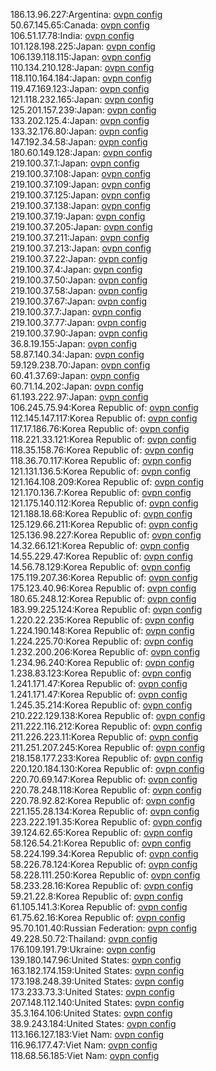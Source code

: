 186.13.96.227:Argentina: [ovpn config](vpn/186_13_96_227.ovpn)  
50.67.145.65:Canada: [ovpn config](vpn/50_67_145_65.ovpn)  
106.51.17.78:India: [ovpn config](vpn/106_51_17_78.ovpn)  
101.128.198.225:Japan: [ovpn config](vpn/101_128_198_225.ovpn)  
106.139.118.115:Japan: [ovpn config](vpn/106_139_118_115.ovpn)  
110.134.210.128:Japan: [ovpn config](vpn/110_134_210_128.ovpn)  
118.110.164.184:Japan: [ovpn config](vpn/118_110_164_184.ovpn)  
119.47.169.123:Japan: [ovpn config](vpn/119_47_169_123.ovpn)  
121.118.232.165:Japan: [ovpn config](vpn/121_118_232_165.ovpn)  
125.201.157.239:Japan: [ovpn config](vpn/125_201_157_239.ovpn)  
133.202.125.4:Japan: [ovpn config](vpn/133_202_125_4.ovpn)  
133.32.176.80:Japan: [ovpn config](vpn/133_32_176_80.ovpn)  
147.192.34.58:Japan: [ovpn config](vpn/147_192_34_58.ovpn)  
180.60.149.128:Japan: [ovpn config](vpn/180_60_149_128.ovpn)  
219.100.37.1:Japan: [ovpn config](vpn/219_100_37_1.ovpn)  
219.100.37.108:Japan: [ovpn config](vpn/219_100_37_108.ovpn)  
219.100.37.109:Japan: [ovpn config](vpn/219_100_37_109.ovpn)  
219.100.37.125:Japan: [ovpn config](vpn/219_100_37_125.ovpn)  
219.100.37.138:Japan: [ovpn config](vpn/219_100_37_138.ovpn)  
219.100.37.19:Japan: [ovpn config](vpn/219_100_37_19.ovpn)  
219.100.37.205:Japan: [ovpn config](vpn/219_100_37_205.ovpn)  
219.100.37.211:Japan: [ovpn config](vpn/219_100_37_211.ovpn)  
219.100.37.213:Japan: [ovpn config](vpn/219_100_37_213.ovpn)  
219.100.37.22:Japan: [ovpn config](vpn/219_100_37_22.ovpn)  
219.100.37.4:Japan: [ovpn config](vpn/219_100_37_4.ovpn)  
219.100.37.50:Japan: [ovpn config](vpn/219_100_37_50.ovpn)  
219.100.37.58:Japan: [ovpn config](vpn/219_100_37_58.ovpn)  
219.100.37.67:Japan: [ovpn config](vpn/219_100_37_67.ovpn)  
219.100.37.7:Japan: [ovpn config](vpn/219_100_37_7.ovpn)  
219.100.37.77:Japan: [ovpn config](vpn/219_100_37_77.ovpn)  
219.100.37.90:Japan: [ovpn config](vpn/219_100_37_90.ovpn)  
36.8.19.155:Japan: [ovpn config](vpn/36_8_19_155.ovpn)  
58.87.140.34:Japan: [ovpn config](vpn/58_87_140_34.ovpn)  
59.129.238.70:Japan: [ovpn config](vpn/59_129_238_70.ovpn)  
60.41.37.69:Japan: [ovpn config](vpn/60_41_37_69.ovpn)  
60.71.14.202:Japan: [ovpn config](vpn/60_71_14_202.ovpn)  
61.193.222.97:Japan: [ovpn config](vpn/61_193_222_97.ovpn)  
106.245.75.94:Korea Republic of: [ovpn config](vpn/106_245_75_94.ovpn)  
112.145.147.117:Korea Republic of: [ovpn config](vpn/112_145_147_117.ovpn)  
117.17.186.76:Korea Republic of: [ovpn config](vpn/117_17_186_76.ovpn)  
118.221.33.121:Korea Republic of: [ovpn config](vpn/118_221_33_121.ovpn)  
118.35.158.76:Korea Republic of: [ovpn config](vpn/118_35_158_76.ovpn)  
118.36.70.117:Korea Republic of: [ovpn config](vpn/118_36_70_117.ovpn)  
121.131.136.5:Korea Republic of: [ovpn config](vpn/121_131_136_5.ovpn)  
121.164.108.209:Korea Republic of: [ovpn config](vpn/121_164_108_209.ovpn)  
121.170.136.7:Korea Republic of: [ovpn config](vpn/121_170_136_7.ovpn)  
121.175.140.112:Korea Republic of: [ovpn config](vpn/121_175_140_112.ovpn)  
121.188.18.68:Korea Republic of: [ovpn config](vpn/121_188_18_68.ovpn)  
125.129.66.211:Korea Republic of: [ovpn config](vpn/125_129_66_211.ovpn)  
125.136.98.227:Korea Republic of: [ovpn config](vpn/125_136_98_227.ovpn)  
14.32.66.121:Korea Republic of: [ovpn config](vpn/14_32_66_121.ovpn)  
14.55.229.47:Korea Republic of: [ovpn config](vpn/14_55_229_47.ovpn)  
14.56.78.129:Korea Republic of: [ovpn config](vpn/14_56_78_129.ovpn)  
175.119.207.36:Korea Republic of: [ovpn config](vpn/175_119_207_36.ovpn)  
175.123.40.96:Korea Republic of: [ovpn config](vpn/175_123_40_96.ovpn)  
180.65.248.12:Korea Republic of: [ovpn config](vpn/180_65_248_12.ovpn)  
183.99.225.124:Korea Republic of: [ovpn config](vpn/183_99_225_124.ovpn)  
1.220.22.235:Korea Republic of: [ovpn config](vpn/1_220_22_235.ovpn)  
1.224.190.148:Korea Republic of: [ovpn config](vpn/1_224_190_148.ovpn)  
1.224.225.70:Korea Republic of: [ovpn config](vpn/1_224_225_70.ovpn)  
1.232.200.206:Korea Republic of: [ovpn config](vpn/1_232_200_206.ovpn)  
1.234.96.240:Korea Republic of: [ovpn config](vpn/1_234_96_240.ovpn)  
1.238.83.123:Korea Republic of: [ovpn config](vpn/1_238_83_123.ovpn)  
1.241.171.47:Korea Republic of: [ovpn config](vpn/1_241_171_47.ovpn)  
1.241.171.47:Korea Republic of: [ovpn config](vpn/1_241_171_47.ovpn)  
1.245.35.214:Korea Republic of: [ovpn config](vpn/1_245_35_214.ovpn)  
210.222.129.138:Korea Republic of: [ovpn config](vpn/210_222_129_138.ovpn)  
211.222.116.212:Korea Republic of: [ovpn config](vpn/211_222_116_212.ovpn)  
211.226.223.11:Korea Republic of: [ovpn config](vpn/211_226_223_11.ovpn)  
211.251.207.245:Korea Republic of: [ovpn config](vpn/211_251_207_245.ovpn)  
218.158.177.233:Korea Republic of: [ovpn config](vpn/218_158_177_233.ovpn)  
220.120.184.130:Korea Republic of: [ovpn config](vpn/220_120_184_130.ovpn)  
220.70.69.147:Korea Republic of: [ovpn config](vpn/220_70_69_147.ovpn)  
220.78.248.118:Korea Republic of: [ovpn config](vpn/220_78_248_118.ovpn)  
220.78.92.82:Korea Republic of: [ovpn config](vpn/220_78_92_82.ovpn)  
221.155.28.134:Korea Republic of: [ovpn config](vpn/221_155_28_134.ovpn)  
223.222.191.35:Korea Republic of: [ovpn config](vpn/223_222_191_35.ovpn)  
39.124.62.65:Korea Republic of: [ovpn config](vpn/39_124_62_65.ovpn)  
58.126.54.21:Korea Republic of: [ovpn config](vpn/58_126_54_21.ovpn)  
58.224.199.34:Korea Republic of: [ovpn config](vpn/58_224_199_34.ovpn)  
58.226.78.124:Korea Republic of: [ovpn config](vpn/58_226_78_124.ovpn)  
58.228.111.250:Korea Republic of: [ovpn config](vpn/58_228_111_250.ovpn)  
58.233.28.16:Korea Republic of: [ovpn config](vpn/58_233_28_16.ovpn)  
59.21.22.8:Korea Republic of: [ovpn config](vpn/59_21_22_8.ovpn)  
61.105.141.3:Korea Republic of: [ovpn config](vpn/61_105_141_3.ovpn)  
61.75.62.16:Korea Republic of: [ovpn config](vpn/61_75_62_16.ovpn)  
95.70.101.40:Russian Federation: [ovpn config](vpn/95_70_101_40.ovpn)  
49.228.50.72:Thailand: [ovpn config](vpn/49_228_50_72.ovpn)  
176.109.191.79:Ukraine: [ovpn config](vpn/176_109_191_79.ovpn)  
139.180.147.96:United States: [ovpn config](vpn/139_180_147_96.ovpn)  
163.182.174.159:United States: [ovpn config](vpn/163_182_174_159.ovpn)  
173.198.248.39:United States: [ovpn config](vpn/173_198_248_39.ovpn)  
173.233.73.3:United States: [ovpn config](vpn/173_233_73_3.ovpn)  
207.148.112.140:United States: [ovpn config](vpn/207_148_112_140.ovpn)  
35.3.164.106:United States: [ovpn config](vpn/35_3_164_106.ovpn)  
38.9.243.184:United States: [ovpn config](vpn/38_9_243_184.ovpn)  
113.166.127.183:Viet Nam: [ovpn config](vpn/113_166_127_183.ovpn)  
116.96.177.47:Viet Nam: [ovpn config](vpn/116_96_177_47.ovpn)  
118.68.56.185:Viet Nam: [ovpn config](vpn/118_68_56_185.ovpn)  
